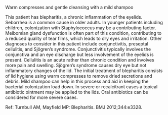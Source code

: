 Warm compresses and gentle cleansing with a mild shampoo

This patient has blepharitis, a chronic inflammation of the eyelids. Seborrhea is a common cause in older
adults. In younger patients including children, colonization with Staphylococcus may be a contributing
factor. Meibomian gland dysfunction is often part of this condition, contributing to a reduced quality of
tear films, which leads to dry eyes and irritation. Other diagnoses to consider in this patient include
conjunctivitis, preseptal cellulitis, and Sjögren’s syndrome. Conjunctivitis typically involves the
conjunctiva and an eye discharge but less involvement of the eyelids is present. Cellulitis is an acute rather
than chronic condition and involves more pain and swelling. Sjögren’s syndrome causes dry eye but not
inflammatory changes of the lid.
The initial treatment of blepharitis consists of lid hygiene using warm compresses to remove dried
secretions and debris. Mild shampoo can help in this process and aid in keeping the bacterial colonization
load down. In severe or recalcitrant cases a topical antibiotic ointment may be applied to the lids. Oral
antibiotics can be considered for more severe cases.

Ref: Turnbull AM, Mayfield MP: Blepharitis. BMJ 2012;344:e3328.